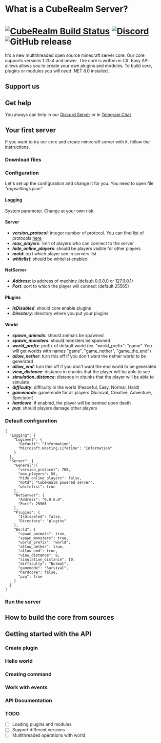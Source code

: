 # What is a CubeRealm Server?
[![CubeRealm Build Status](https://img.shields.io/github/actions/workflow/status/CubeRealm/CubeRealmServer/dotnet.yml?branch=master)](https://github.com/CubeRealm/CubeRealmServer/actions)
[![Discord](https://img.shields.io/discord/1201546286688653372.svg?label=&logo=discord&logoColor=ffffff&color=7389D8&labelColor=6A7EC2)](https://discord.gg/fJSvPCeEVD)
![GitHub release](https://img.shields.io/github/v/release/CubeRealm/CubeRealmServer)
===========
It's a new multithreaded open source minecraft server core. Our core supports versions 1.20.4 and newer. The core is written in C#. Easy API allows allows you to create your own plugins and modules. To build core, plugins or modules you will need .NET 8.0 installed.

## Support us

## Get help
You always can help in our [Discord Server](https://discord.gg/fJSvPCeEVD) or in [Telegram Chat](https://t.me/+BXy8XwWdumJkOWQy)

## Your first server
If you want to try our core and create minecraft server with it, follow the instructions.
### Download files

### Configuration
Let's set up the configuration and change it for you. You need to open file _"appsettings.json"_
#### Logging
System parameter. Change at your own risk.
#### Server
- ***version_protocol***: integer number of protocol. You can find list of protocols [here](https://wiki.vg/Protocol_version_numbers)
- ***max_players***: limit of players who can connect to the server
- ***hide_online_players***: should be players visible for other players
- ***motd***: text which player see in servers list
- ***whitelist***: should be whitelist enabled
#### NetServer
- ***Address***: ip address of machine (default 0.0.0.0 or 127.0.0.1)
- ***Port***: port to which the player will connect (default 25565)
#### Plugins
- ***IsDisabled***: should core enable plugins
- ***Directory***: directory where you put your plugins
#### World
- ***spawn_animals***: should animals be spawned
- ***spawn_monsters***: should monsters be spawned
- ***world_prefix***: prefix of default world (ex. "world_prefix": "game". You will get worlds with names "game", "game_nether", "game_the_end")
- ***allow_nether***: turn this off if you don't want the nether world to be generated
- ***allow_end***: turn this off if you don't want the end world to be generated
- ***view_distance***: distance in chunks that the player will be able to see
- ***simulation_distance***: distance in chunks that the player will be able to simulate
- ***difficulty***: difficulty in the world (Peaceful, Easy, Normal, Hard)
- ***gamemode***: gamemode for all players (Survival, Creative, Adventure, Spectator)
- ***hardcore***: if enabled, the player will be banned upon death
- ***pvp***: should players damage other players
### Default configuration
```
{
  "Logging": {
    "LogLevel": {
      "Default": "Information",
      "Microsoft.Hosting.Lifetime": "Information"
    }
  },
  "Server": {
    "General":{
      "version_protocol": 765,
      "max_players": 50,
      "hide_online_players": false,
      "motd": "CubeRealm powered server",
      "whitelist": true
    },
    "NetServer": {
      "Address": "0.0.0.0",
      "Port": 25565
    },
    "Plugins": {
      "IsDisabled": false,
      "Directory": "plugins"
    },
    "World": {
      "spawn_animals": true,
      "spawn_monsters": true,
      "world_prefix": "world",
      "allow_nether": true,
      "allow_end": true,
      "view_distance": 8,
      "simulation_distance": 10,
      "difficulty": "Normal",
      "gamemode": "Survival",
      "hardcore": false,
      "pvp": true
    }
  }
}
```
### Run the server

## How to build the core from sources

## Getting started with the API
### Create plugin
### Hello world
### Creating command
### Work with events
### API Documentation

### TODO
- [ ] Loading plugins and modules
- [ ] Support different versions
- [ ] Multithreaded operations with world
